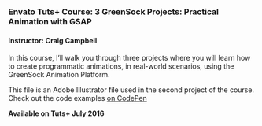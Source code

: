 ### Envato Tuts+ Course: 3 GreenSock Projects: Practical Animation with GSAP
#### Instructor: Craig Campbell

In this course, I’ll walk you through three projects where you will learn how to create programmatic animations, in real-world scenarios, using the GreenSock Animation Platform.

This file is an Adobe Illustrator file used in the second project of the course. Check out the code examples [on CodePen](http://codepen.io/collection/DQZdzm/)

**Available on Tuts+ July 2016**
